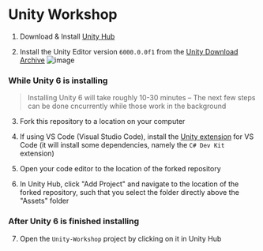 # Unity Workshop

1. Download & Install [Unity Hub](https://unity.com/download)

2. Install the Unity Editor version `6000.0.0f1` from the [Unity Download Archive](https://unity.com/releases/editor/archive)
![image](https://github.com/user-attachments/assets/91100e08-5469-4328-a96d-8588ba430bb0)

### While Unity 6 is installing
> Installing Unity 6 will take roughly 10-30 minutes – The next few steps can be done cncurrently while those work in the background

3. Fork this repository to a location on your computer

4. If using VS Code (Visual Studio Code), install the [Unity extension](https://marketplace.visualstudio.com/items?itemName=VisualStudioToolsForUnity.vstuc) for VS Code (it will install some dependencies, namely the `C# Dev Kit` extension)

5. Open your code editor to the location of the forked repository

6. In Unity Hub, click "Add Project" and navigate to the location of the forked repository, such that you select the folder directly above the "Assets" folder

### After Unity 6 is finished installing

7. Open the `Unity-Workshop` project by clicking on it in Unity Hub
